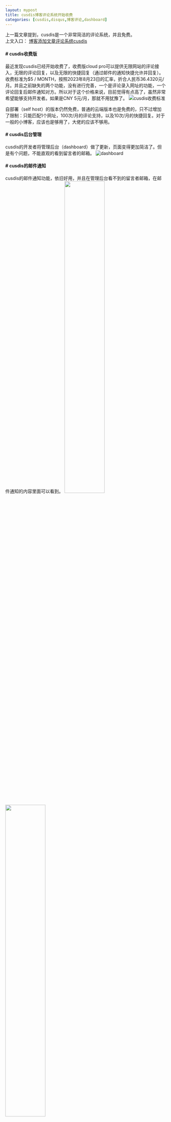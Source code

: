 ```yaml
---
layout: mypost
title: cusdis博客评论系统开始收费
categories: [cusdis,disqus,博客评论,dashboard]
---
```


上一篇文章提到，cusdis是一个非常简洁的评论系统，并且免费。
<br />上文入口： [博客添加文章评论系统cusdis](https://www.zahui.top/posts/2023/05/28/cusdis.html)

#### # cusdis收费版
最近发现cusdis已经开始收费了，收费版cloud pro可以提供无限网站的评论接入，无限的评论回复，以及无限的快捷回复（通过邮件的通知快捷允许并回复）。收费标准为$5 / MONTH，按照2023年8月23日的汇率，折合人民币36.4320元/月。并且之前缺失的两个功能，没有进行完善，一个是评论录入网址的功能，一个评论回复后邮件通知对方。所以对于这个价格来说，目前觉得有点高了，虽然非常希望能够支持开发者。如果是CNY 5元/月，那就不用犹豫了。
![cusdis收费标准](https://www.wuyeso.com/i/zb_users/upload/2023/08/202308231692771623868220.png)

自部署（self host）的版本仍然免费，普通的云端版本也是免费的，只不过增加了限制：只能匹配1个网址，100次/月的评论支持，以及10次/月的快捷回复。对于一般的小博客，应该也是够用了，大佬的应该不够用。

#### # cusdis后台管理

cusdis的开发者将管理后台（dashboard）做了更新，页面变得更加简洁了。但是有个问题，不能直观的看到留言者的邮箱。
![dashboard](https://www.wuyeso.com/i/zb_users/upload/2023/08/202308231692771986441420.png)

#### # cusdis的邮件通知

cusdis的邮件通知功能，依旧好用，并且在管理后台看不到的留言者邮箱，在邮件通知的内容里面可以看到。
<img src="https://www.wuyeso.com/i/zb_users/upload/2023/08/202308231692772454892729.jpg" width="50%" height="50%" />
<img src="https://www.wuyeso.com/i/zb_users/upload/2023/08/202308231692772561181152.jpg" width="50%" height="50%" />

#### # cusdis收费版总结
- 小博客仍然推荐使用，不需实名，评论审核100次/月基本够用，邮件通知稳定。
- 缺失的功能：评论网址框，以及回复后邮件通知对方。这两个功能看你是否在意。
- 极简的部署方式和极简的页面
- 有钱的大佬请购买收费版支持开发者。
